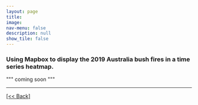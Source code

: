 ```yaml
---
layout: page
title: 
image: 
nav-menu: false
description: null
show_tile: false
---
```


### Using Mapbox to display the 2019 Australia bush fires in a time series heatmap.

""" coming soon """




---
[[<< Back]](https://cvanchieri.github.io/DSPortfolio/c_visualizations.html)
